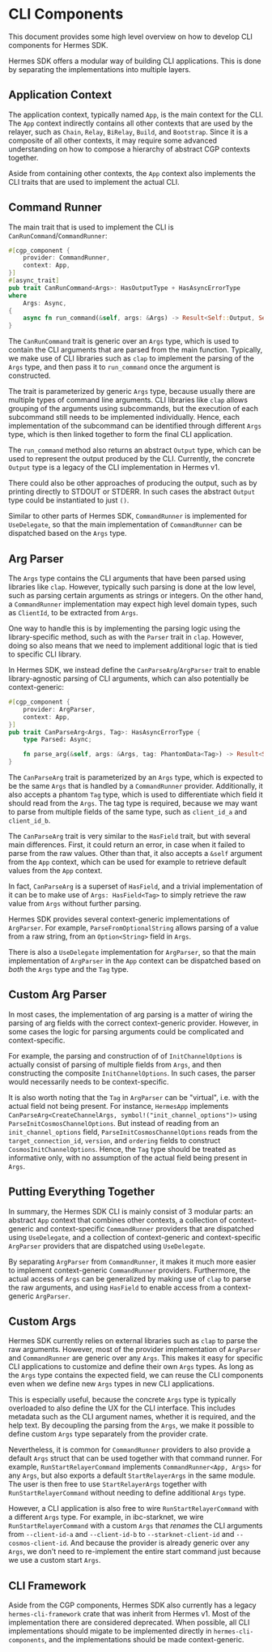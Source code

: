 # CLI Components

This document provides some high level overview on how to develop CLI components for Hermes SDK.

Hermes SDK offers a modular way of building CLI applications. This is done by separating the implementations into multiple layers.

## Application Context

The application context, typically named `App`, is the main context for the CLI. The `App` context indirectly contains all other contexts that are used by the relayer, such as `Chain`, `Relay`, `BiRelay`, `Build`, and `Bootstrap`. Since it is a composite of all other contexts, it may require some advanced understanding on how to compose a hierarchy of abstract CGP contexts together.

Aside from containing other contexts, the `App` context also implements the CLI traits that are used to implement the actual CLI.

## Command Runner

The main trait that is used to implement the CLI is `CanRunCommand`/`CommandRunner`:

```rust
#[cgp_component {
    provider: CommandRunner,
    context: App,
}]
#[async_trait]
pub trait CanRunCommand<Args>: HasOutputType + HasAsyncErrorType
where
    Args: Async,
{
    async fn run_command(&self, args: &Args) -> Result<Self::Output, Self::Error>;
}
```

The `CanRunCommand` trait is generic over an `Args` type, which is used to contain the CLI arguments that are parsed from the main function. Typically, we make use of CLI libraries such as `clap` to implement the parsing of the `Args` type, and then pass it to `run_command` once the argument is constructed.

The trait is parameterized by generic `Args` type, because usually there are multiple types of command line arguments. CLI libraries like `clap` allows grouping of the arguments using subcommands, but the execution of each subcommand still needs to be implemented individually. Hence, each implementation of the subcommand can be identified through different `Args` type, which is then linked together to form the final CLI application.

The `run_command` method also returns an abstract `Output` type, which can be used to represent the output produced by the CLI. Currently, the concrete `Output` type is a legacy of the CLI implementation in Hermes v1.

There could also be other approaches of producing the output, such as by printing directly to STDOUT or STDERR. In such cases the abstract `Output` type could be instantiated to just `()`.

Similar to other parts of Hermes SDK, `CommandRunner` is implemented for `UseDelegate`, so that the main implementation of `CommandRunner` can be dispatched based on the `Args` type.

## Arg Parser

The `Args` type contains the CLI arguments that have been parsed using libraries like `clap`. However, typically such parsing is done at the low level, such as parsing certain arguments as strings or integers. On the other hand, a `CommandRunner` implementation may expect high level domain types, such as `ClientId`, to be extracted from `Args`.

One way to handle this is by implementing the parsing logic using the library-specific method, such as with the `Parser` trait in `clap`. However, doing so also means that we need to implement additional logic that is tied to specific CLI library.

In Hermes SDK, we instead define the `CanParseArg`/`ArgParser` trait to enable library-agnostic parsing of CLI arguments, which can also potentially be context-generic:

```rust
#[cgp_component {
    provider: ArgParser,
    context: App,
}]
pub trait CanParseArg<Args, Tag>: HasAsyncErrorType {
    type Parsed: Async;

    fn parse_arg(&self, args: &Args, tag: PhantomData<Tag>) -> Result<Self::Parsed, Self::Error>;
}
```

The `CanParseArg` trait is parameterized by an `Args` type, which is expected to be the same `Args` that is handled by a `CommandRunner` provider. Additionally, it also accepts a phantom `Tag` type, which is used to differentiate which field it should read from the `Args`. The tag type is required, because we may want to parse from multiple fields of the same type, such as `client_id_a` and `client_id_b`.

The `CanParseArg` trait is very similar to the `HasField` trait, but with several main differences. First, it could return an error, in case when it failed to parse from the raw values. Other than that, it also accepts a `&self` argument from the `App` context, which can be used for example to retrieve default values from the `App` context.

In fact, `CanParseArg` is a superset of `HasField`, and a trivial implementation of it can be to make use of `Args: HasField<Tag>` to simply retrieve the raw value from `Args` without further parsing.

Hermes SDK provides several context-generic implementations of `ArgParser`. For example, `ParseFromOptionalString` allows parsing of a value from a raw string, from an `Option<String>` field in `Args`.

There is also a `UseDelegate` implementation for `ArgParser`, so that the main implementation of `ArgParser` in the `App` context can be dispatched based on _both_ the `Args` type and the `Tag` type.

## Custom Arg Parser

In most cases, the implementation of arg parsing is a matter of wiring the parsing of arg fields with the correct context-generic provider. However, in some cases the logic for parsing arguments could be complicated and context-specific.

For example, the parsing and construction of of `InitChannelOptions` is actually consist of parsing of multiple fields from `Args`, and then constructing the composite `InitChannelOptions`. In such cases, the parser would necessarily needs to be context-specific.

It is also worth noting that the `Tag` in `ArgParser` can be "virtual", i.e. with the actual field not being present. For instance, `HermesApp` implements `CanParseArg<CreateChannelArgs, symbol!("init_channel_options")>` using `ParseInitCosmosChannelOptions`. But instead of reading from an `init_channel_options` field, `ParseInitCosmosChannelOptions` reads from the `target_connection_id`, `version`, and `ordering` fields to construct `CosmosInitChannelOptions`. Hence, the `Tag` type should be treated as informative only, with no assumption of the actual field being present in `Args`.

## Putting Everything Together

In summary, the Hermes SDK CLI is mainly consist of 3 modular parts: an abstract `App` context that combines other contexts, a collection of context-generic and context-specific `CommandRunner` providers that are dispatched using `UseDelegate`, and a collection of context-generic and context-specific `ArgParser` providers that are dispatched using `UseDelegate`.

By separating `ArgParser` from `CommandRunner`, it makes it much more easier to implement context-generic `CommandRunner` providers. Furthermore, the actual access of `Args` can be generalized by making use of `clap` to parse the raw arguments, and using `HasField` to enable access from a context-generic `ArgParser`.

## Custom Args

Hermes SDK currently relies on external libraries such as `clap` to parse the raw arguments. However, most of the provider implementation of `ArgParser` and `CommandRunner` are generic over any `Args`. This makes it easy for specific CLI applications to customize and define their own `Args` types. As long as the `Args` type contains the expected field, we can reuse the CLI components even when we define new `Args` types in new CLI applications.

This is especially useful, because the concrete `Args` type is typically overloaded to also define the UX for the CLI interface. This includes metadata such as the CLI argument names, whether it is required, and the help text. By decoupling the parsing from the `Args`, we make it possible to define custom `Args` type separately from the provider crate.

Nevertheless, it is common for `CommandRunner` providers to also provide a default `Args` struct that can be used together with that command runner. For example, `RunStartRelayerCommand` implements `CommandRunner<App, Args>` for any `Args`, but also exports a default `StartRelayerArgs` in the same module. The user is then free to use `StartRelayerArgs` together with `RunStartRelayerCommand` without needing to define additional `Args` type.

However, a CLI application is also free to wire `RunStartRelayerCommand` with a different `Args` type. For example, in ibc-starknet, we wire `RunStartRelayerCommand` with a custom `Args` that _renames_ the CLI arguments from `--client-id-a` and `--client-id-b` to `--starknet-client-id` and `--cosmos-client-id`. And because the provider is already generic over any `Args`, we don't need to re-implement the entire start command just because we use a custom start `Args`.

## CLI Framework

Aside from the CGP components, Hermes SDK also currently has a legacy `hermes-cli-framework` crate that was inherit from Hermes v1. Most of the implementation there are considered deprecated. When possible, all CLI implementations should migate to be implemented directly in `hermes-cli-components`, and the implementations should be made context-generic.
